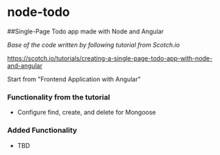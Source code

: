 # node-todo
##Single-Page Todo app made with Node and Angular

*Base of the code written by following tutorial from Scotch.io*

https://scotch.io/tutorials/creating-a-single-page-todo-app-with-node-and-angular

Start from "Frontend Application with Angular"

### Functionality from the tutorial
- Configure find, create, and delete for Mongoose

### Added Functionality
- TBD
